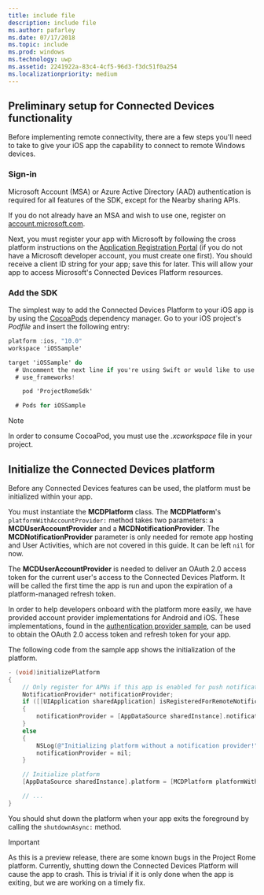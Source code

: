 ```yaml
---
title: include file
description: include file
ms.author: pafarley
ms.date: 07/17/2018
ms.topic: include
ms.prod: windows
ms.technology: uwp
ms.assetid: 2241922a-83c4-4cf5-96d3-f3dc51f0a254
ms.localizationpriority: medium
---
```


## Preliminary setup for Connected Devices functionality

Before implementing remote connectivity, there are a few steps you'll need to take to give your iOS app the capability to connect to remote Windows devices.

### Sign-in

Microsoft Account (MSA) or Azure Active Directory (AAD) authentication is required for all features of the SDK, except for the Nearby sharing APIs. 

If you do not already have an MSA and wish to use one, register on [account.microsoft.com](https://account.microsoft.com/account).

Next, you must register your app with Microsoft by following the cross platform instructions on the [Application Registration Portal](https://apps.dev.microsoft.com/) (if you do not have a Microsoft developer account, you must create one first). You should receive a client ID string for your app; save this for later. This will allow your app to access Microsoft's Connected Devices Platform resources. 

### Add the SDK

The simplest way to add the Connected Devices Platform to your iOS app is by using the [CocoaPods](https://cocoapods.org/) dependency manager. Go to your iOS project's *Podfile* and insert the following entry:

```ObjectiveC
platform :ios, "10.0"
workspace 'iOSSample'

target 'iOSSample' do
  # Uncomment the next line if you're using Swift or would like to use dynamic frameworks
  # use_frameworks!

	pod 'ProjectRomeSdk'

  # Pods for iOSSample
```

> [!NOTE]
> In order to consume CocoaPod, you must use the _.xcworkspace_ file in your project.

## Initialize the Connected Devices platform

Before any Connected Devices features can be used, the platform must be initialized within your app. 

You must instantiate the **MCDPlatform** class. The **MCDPlatform**'s `platformWithAccountProvider:` method takes two parameters: a **MCDUserAccountProvider** and a **MCDNotificationProvider**. The **MCDNotificationProvider** parameter is only needed for remote app hosting and User Activities, which are not covered in this guide. It can be left `nil` for now.

The **MCDUserAccountProvider** is needed to deliver an OAuth 2.0 access token for the current user's access to the Connected Devices Platform. It will be called the first time the app is run and upon the expiration of a platform-managed refresh token. 

In order to help developers onboard with the platform more easily, we have provided account provider implementations for Android and iOS. These implementations, found in the [authentication provider sample](https://github.com/Microsoft/project-rome/tree/master/iOS/samples/account-provider-sample), can be used to obtain the OAuth 2.0 access token and refresh token for your app.

The following code from the sample app shows the initialization of the platform.

```ObjectiveC
- (void)initializePlatform
{
    // Only register for APNs if this app is enabled for push notifications
    NotificationProvider* notificationProvider;
    if ([[UIApplication sharedApplication] isRegisteredForRemoteNotifications])
    {
        notificationProvider = [AppDataSource sharedInstance].notificationProvider;
    }
    else
    {
        NSLog(@"Initializing platform without a notification provider!");
        notificationProvider = nil;
    }

    // Initialize platform
    [AppDataSource sharedInstance].platform = [MCDPlatform platformWithAccountProvider:[AppDataSource sharedInstance].accountProvider notificationProvider:notificationProvider];

    // ...
}
```

You should shut down the platform when your app exits the foreground by calling the `shutdownAsync:` method.

> [!IMPORTANT]
> As this is a preview release, there are some known bugs in the Project Rome platform. Currently, shutting down the Connected Devices Platform will cause the app to crash. This is trivial if it is only done when the app is exiting, but we are working on a timely fix. 